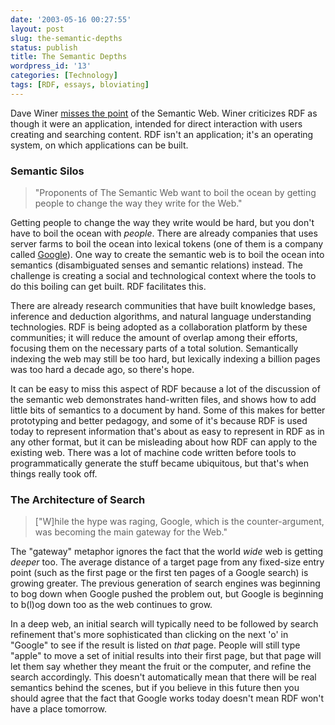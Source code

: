 ```yaml
---
date: '2003-05-16 00:27:55'
layout: post
slug: the-semantic-depths
status: publish
title: The Semantic Depths
wordpress_id: '13'
categories: [Technology]
tags: [RDF, essays, bloviating]
---
```


Dave Winer [misses the point](http://scriptingnews.userland.com/2003/05/12#When:4:32:21AM) of the Semantic Web.  Winer criticizes RDF as though it were an application, intended for direct interaction with users creating and searching content.  RDF isn't an application; it's an operating system, on which applications can be built.

### Semantic Silos

> "Proponents of The Semantic Web want to boil the ocean by getting people to change the way they write for the Web."

Getting people to change the way they write would be hard, but you don't have to boil the ocean with _people_.  There are already companies that uses server farms to boil the ocean into lexical tokens (one of them is a company called [Google](http://www.google.com)). One way to create the semantic web is to boil the ocean into semantics (disambiguated senses and semantic relations) instead.  The challenge is creating a social and technological context where the tools to do this boiling can get built.  RDF facilitates this.

There are already research communities that have built knowledge bases, inference and deduction algorithms, and natural language understanding technologies.  RDF is being adopted as a collaboration platform by these communities; it will reduce the amount of overlap among their efforts, focusing them on the necessary parts of a total solution.  Semantically indexing the web may still be too hard, but lexically indexing a billion pages was too hard a decade ago, so there's hope.

It can be easy to miss this aspect of RDF because a lot of the discussion of the semantic web demonstrates hand-written files, and shows how to add little bits of semantics to a document by hand.  Some of this makes for better prototyping and better pedagogy, and some of it's because RDF is used today to represent information that's about as easy to represent in RDF as in any other format, but it can be misleading about how RDF can apply to the existing web.  There was a lot of machine code written before tools to programmatically generate the stuff became ubiquitous, but that's when things really took off.

### The Architecture of Search

> ["W]hile the hype was raging, Google, which is the counter-argument, was becoming the main gateway for the Web."

The "gateway" metaphor ignores the fact that the world _wide_ web is getting _deeper_ too.  The average distance of a target page from any fixed-size entry point (such as the first page or the first ten pages of a Google search) is growing greater.  The previous generation of search engines was beginning to bog down when Google pushed the problem out, but Google is beginning to b(l)og down too as the web continues to grow.

In a deep web, an initial search will typically need to be followed by search refinement that's more sophisticated than clicking on the next 'o' in "Google" to see if the result is listed on _that_ page. People will still type "apple" to move a set of initial results into their first page, but that page will let them say whether they meant the fruit or the computer, and refine the search accordingly.  This doesn't automatically mean that there will be real semantics behind the scenes, but if you believe in this future then you should agree that the fact that Google works today doesn't mean RDF won't have a place tomorrow.
